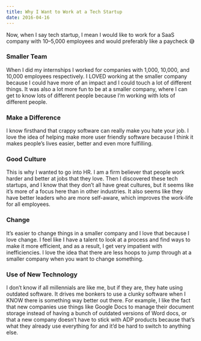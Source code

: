 ```yaml
---
title: Why I Want to Work at a Tech Startup
date: 2016-04-16
---
```


Now, when I say tech startup, I mean I would like to work for a SaaS company with 10–5,000 employees and would preferably like a paycheck 😅

### Smaller Team
When I did my internships I worked for companies with 1,000, 10,000, and 10,000 employees respectively. I LOVED working at the smaller company because I could have more of an impact and I could touch a lot of different things. It was also a lot more fun to be at a smaller company, where I can get to know lots of different people because I’m working with lots of different people.

### Make a Difference
I know firsthand that crappy software can really make you hate your job. I love the idea of helping make more user friendly software because I think it makes people’s lives easier, better and even more fulfilling.

### Good Culture
This is why I wanted to go into HR. I am a firm believer that people work harder and better at jobs that they love. Then I discovered these tech startups, and I know that they don’t all have great cultures, but it seems like it’s more of a focus here than in other industries. It also seems like they have better leaders who are more self-aware, which improves the work-life for all employees.

### Change
It’s easier to change things in a smaller company and I love that because I love change. I feel like I have a talent to look at a process and find ways to make it more efficient, and as a result, I get very impatient with inefficiencies. I love the idea that there are less hoops to jump through at a smaller company when you want to change something.

### Use of New Technology
I don’t know if all millennials are like me, but if they are, they hate using outdated software. It drives me bonkers to use a clunky software when I KNOW there is something way better out there. For example, I like the fact that new companies use things like Google Docs to manage their document storage instead of having a bunch of outdated versions of Word docs, or that a new company doesn’t have to stick with ADP products because that’s what they already use everything for and it’d be hard to switch to anything else.